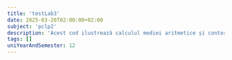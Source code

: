 ```yaml
---
title: 'testLab3'
date: 2025-03-26T02:00:00+02:00
subject: 'pclp2'
description: 'Acest cod ilustrează calculul mediei aritmetice și contorizarea numerelor pozitive/negative dintr-un set de intrări, folosind bucle iterative și condiții logice pentru procesare și validare.'
tags: []
uniYearAndSemester: 12
---
```


